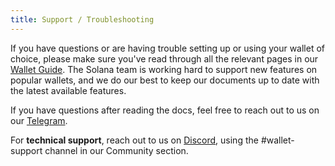 ```yaml
---
title: Support / Troubleshooting
---
```


If you have questions or are having trouble setting up or using your wallet of choice, please make sure you've read through all the relevant pages in our [Wallet Guide](paper-wallet.md). The Solana team is working hard to support new features on popular wallets, and we do our best to keep our documents up to date with the latest available features.

If you have questions after reading the docs, feel free to reach out to us on our [Telegram](https://t.me/solanaio).

For **technical support**, reach out to us on [Discord](https://discordapp.com/invite/pquxPsq), using the #wallet-support channel in our Community section.
